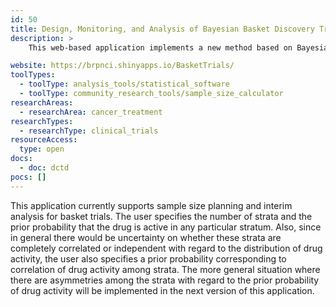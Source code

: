 ```yaml
---
id: 50
title: Design, Monitoring, and Analysis of Bayesian Basket Discovery Trials
description: >
    This web-based application implements a new method based on Bayesian principles for the design, monitoring, and analysis of basket trials.

website: https://brpnci.shinyapps.io/BasketTrials/
toolTypes:
  - toolType: analysis_tools/statistical_software
  - toolType: community_research_tools/sample_size_calculator
researchAreas:
  - researchArea: cancer_treatment
researchTypes:
  - researchType: clinical_trials
resourceAccess:
  type: open
docs:
  - doc: dctd
pocs: []
---
```

This application currently supports sample size planning and interim analysis for basket trials. The user specifies the number of strata and the prior probability that the drug is active in any particular stratum. Also, since in general there would be uncertainty on whether these strata are completely correlated or independent with regard to the distribution of drug activity, the user also specifies a prior probability corresponding to correlation of drug activity among strata. The more general situation where there are asymmetries among the strata with regard to the prior probability of drug activity will be implemented in the next version of this application.